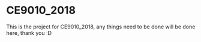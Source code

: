# CE9010_2018
This is the project for CE9010_2018, any things need to be done will be done here, thank you :D
